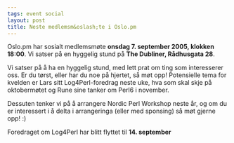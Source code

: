 ```yaml
---
tags: event social
layout: post
title: Neste medlemsm&oslash;te i Oslo.pm
---
```

<p>Oslo.pm har sosialt medlemsmøte <strong>onsdag 7. september 2005, klokken
18:00</strong>. Vi satser på en hyggelig stund på
<strong>The Dubliner, Rådhusgata 28</strong>.</p>

<p>
Vi satser på å ha en hyggelig stund, med lett prat om ting som
interesserer oss. Er du tørst, eller har du noe på hjertet, så møt
opp! Potensielle tema for kvelden er Lars sitt Log4Perl-foredrag neste
uke, hva som skal skje på oktobermøtet og Rune sine tanker om Perl6 i
november.
</p>

<p>
Dessuten tenker vi på å arrangere Nordic Perl Workshop neste år, og om
du er interessert i å delta i arrangeringa (eller med sponsing) så møt
gjerne opp! :)
</p>

<p>
Foredraget om Log4Perl har blitt flyttet til <strong>14. september</strong>
</p>

